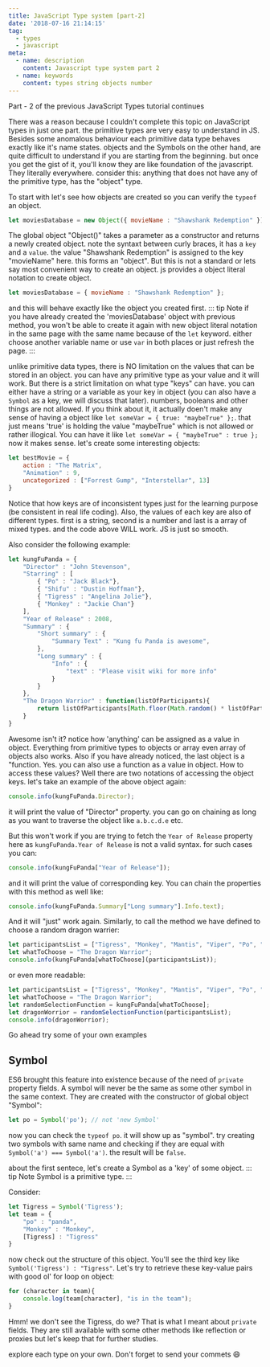 ```yaml
---
title: JavaScript Type system [part-2]
date: '2018-07-16 21:14:15'
tag: 
  - types
  - javascript
meta:
  - name: description
    content: Javascript type system part 2
  - name: keywords
    content: types string objects number
---
```

Part -  2 of the previous JavaScript Types tutorial continues
<!-- more -->

There was a reason because I couldn't complete this topic on JavaScript types in just one part. the primitive types are very easy to understand in JS. Besides some anomalous behaviour
each primitive data type behaves exactly like it's name states. objects and the Symbols on the other hand, are quite difficult to understand if you are starting from the beginning. 
but once you get the gist of it, you'll know they are like foundation of the javascript. They literally everywhere. consider this: anything that does not have any of the primitive type, has the "object" type. 

To start with let's see how objects are created so you can verify the `typeof` an object.
```js
let moviesDatabase = new Object({ movieName : "Shawshank Redemption" }); 
```

The global object "Object()" takes a parameter as a constructor and returns a newly created object. note the syntaxt between curly braces, it has a `key` and a `value`. the value
"Shawshank Redemption" is assigned to the key "movieName" here. this forms an "object". But this is not a standard or lets say most convenient way to create an object. js provides a
object literal notation to create object. 
```js
let moviesDatabase = { movieName : "Shawshank Redemption" };
```
and this will behave exactly like the object you created first. 
::: tip Note
if you have already created the 'moviesDatabase' object with previous method, you won't be able to create it again with new object literal notation in the same page with the same name because of the `let` keyword. either choose another variable name or use `var` in both places or just refresh the page. 
:::

unlike primitive data types, there is NO limitation on the values that can be stored in an object. you can have any primitive type as your value and it will work. But there is a strict limitation on what type "keys" can have. you can either have a string or a variable as your key in object (you can also have a `Symbol` as a key, we will discuss that later). numbers, booleans and other things are not allowed. If you think about it, it actually doen't make any sense of having a object like `let someVar = { true: "maybeTrue" };`. that just means 'true' is holding the value "maybeTrue" which is not allowed or rather illogical. You can have it like `let someVar = { "maybeTrue" : true };` now it makes sense.
let's create some interesting objects:

```js
let bestMovie = {
    action : "The Matrix",
    "Animation" : 9,
    uncategorized : ["Forrest Gump", "Interstellar", 13]
}
```

Notice that how keys are of inconsistent types just for the learning purpose (be consistent in real life coding). Also, the values of each key are also of different types. first is a string, second is a number and last is a array of mixed types. and the code above WILL work. JS is just so smooth.

Also consider the following example:
```js
let kungFuPanda = {
    "Director" : "John Stevenson",
    "Starring" : [
        { "Po" : "Jack Black"},
        { "Shifu" : "Dustin Hoffman"},
        { "Tigress" : "Angelina Jolie"},
        { "Monkey" : "Jackie Chan"}
    ],
    "Year of Release" : 2008,
    "Summary" : {
        "Short summary" : {
            "Summary Text" : "Kung fu Panda is awesome",
        },
        "Long summary" : {
            "Info" : {
                "text" : "Please visit wiki for more info"
            }
        }
    },
    "The Dragon Warrior" : function(listOfParticipants){
        return listOfParticipants[Math.floor(Math.random() * listOfParticipants.length)]
    }
}
```
Awesome isn't it? notice how 'anything' can be assigned as a value in object. Everything from primitive types to objects or array even array of objects also works.
Also if you have already noticed, the last object is a "function. Yes. you can also use a function as a value in object. How to access these values? Well there are two notations of accessing the object keys. let's take an example of the above object again:
```js
console.info(kungFuPanda.Director);
```
it will print the value of "Director" property. you can go on chaining as long as you want to traverse the object like `a.b.c.d.e` etc.

But this won't work if you are trying to fetch the `Year of Release` property here as `kungFuPanda.Year of Release` is not a valid syntax. for such cases you can:

```js
console.info(kungFuPanda["Year of Release"]);
```
and it will print the value of corresponding key. You can chain the properties with this method as well like:
```js
console.info(kungFuPanda.Summary["Long summary"].Info.text);
```
And it will "just" work again. Similarly, to call the method we have defined to choose a random dragon warrier:
```js
let participantsList = ["Tigress", "Monkey", "Mantis", "Viper", "Po", "Tai Lung"]
let whatToChoose = "The Dragon Warrior";
console.info(kungFuPanda[whatToChoose](participantsList));
```
or even more readable:
```js
let participantsList = ["Tigress", "Monkey", "Mantis", "Viper", "Po", "Tai Lung"]
let whatToChoose = "The Dragon Warrior";
let randomSelectionFunction = kungFuPanda[whatToChoose];
let dragonWorrior = randomSelectionFunction(participantsList); 
console.info(dragonWorrior);
```

Go ahead try some of your own examples

## Symbol

ES6 brought this feature into existence because of the need of `private` property fields. A symbol will never be the same as some other symbol in the same context.
They are created with the constructor of global object "Symbol":
```js
let po = Symbol('po'); // not 'new Symbol' 
```
now you can check the `typeof po`. it will show up as "symbol". try creating two symbols with same name and checking if they are equal with `Symbol('a') === Symbol('a')`. the result will be `false`.

about the first sentece, let's create a Symbol as a 'key' of some object.
::: tip Note
Symbol is a primitive type. 
:::

Consider:

```js
let Tigress = Symbol('Tigress');
let team = {
    "po" : "panda",
    "Monkey" : "Monkey",
    [Tigress] : "Tigress"
}
```
now check out the structure of this object. You'll see the third key like `Symbol('Tigress') : "Tigress"`.
Let's try to retrieve these key-value pairs with good ol' for loop on object:
```js
for (character in team){
    console.log(team[character], "is in the team");
}
```

Hmm! we don't see the Tigress, do we? That is what I meant about `private` fields. They are still available with some other methods like reflection or proxies but let's keep that for further studies.

explore each type on your own. Don't forget to send your commets :smile: